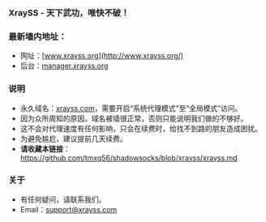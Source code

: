 ### XraySS - 天下武功，唯快不破！
### 最新墙内地址：
- 网址：[www.xrayss.org](http://www.xrayss.org/)
- 后台：[manager.xrayss.org](http://manager.xrayss.org/)
### 说明
- 永久域名：[xrayss.com](http://xrayss.com/)，需要开启“系统代理模式”至“全局模式”访问。
- 因为众所周知的原因，域名被墙很正常，否则只能说明我们做的不够好。
- 这不会对代理速度有任何影响，只会在续费时，给找不到路的朋友造成困扰。
- 为避免尴尬，建议提前几天续费。
- **请收藏本链接**：<https://github.com/tmxq56/shadowsocks/blob/xrayss/xrayss.md>
### 关于
- 有任何疑问，请联系我们。
- Email：support@xrayss.com
